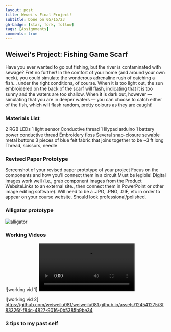 ```yaml
---
layout: post
title: Wewei's Final Project!
subtitle: Done on 05/15/23
gh-badge: [star, fork, follow]
tags: [Assignments]
comments: true
---
```


## Weiwei's Project: Fishing Game Scarf

Have you ever wanted to go out fishing, but the river is contaminated with sewage? Fret no further! In the comfort of your home (and around your own neck), you could simulate the wonderous adrenaline rush of catching a fish... under the right conditions, of course. When it is too light out, the sun embroidered on the back of the scarf will flash, indicating that it is too sunny and the waters are too shallow. When it is dark out, however — simulating that you are in deeper waters — you can choose to catch either of the fish, which will flash random, pretty colours as they are caught!

### Materials List

2 RGB LEDs
1 light sensor
Conductive thread
1 lilypad arduino
1 battery power
conductive thread
Embroidery floss 
Several snap-closure sewable metal buttons 
3 pieces of blue felt fabric that joins together to be ~3 ft long
Thread, scissors, needle

### Revised Paper Prototype

Screenshot of your revised paper prototype of your project
Focus on the components and how you'll connect them in a circuit
Must be legible! Digital images work well (i.e., grab component images from the Product WebsiteLinks to an external site., then connect them in PowerPoint or other image editing software).
Will need to be a .JPG, .PNG, .GIF, etc in order to appear on your course website.
Should look professional/polished.

### Alligator prototype 

![alligator](https://weiweilu081.github.io/assets/img/alligator.jpeg)

### Working Videos 
![working vid 1] <video src="[LINK](https://github.com/weiweilu081/weiweilu081.github.io/assets/124541275/9ab69ce0-ec68-499c-b5e4-776c87c998b4)" controls="controls" style="max-width: 730px;"> 
</video>
 
![working vid 2] https://github.com/weiweilu081/weiweilu081.github.io/assets/124541275/3f83326f-f84c-4827-9016-0b5385b9be34


### 3 tips to my past self


